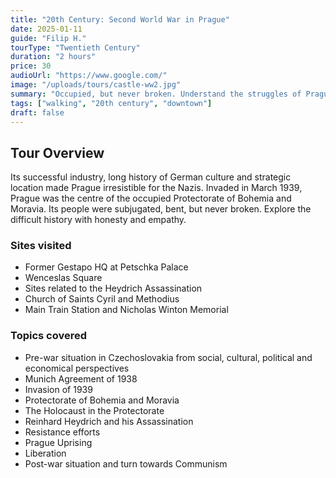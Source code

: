 ```yaml
---
title: "20th Century: Second World War in Prague"
date: 2025-01-11
guide: "Filip H."
tourType: "Twentieth Century"
duration: "2 hours"
price: 30
audioUrl: "https://www.google.com/"
image: "/uploads/tours/castle-ww2.jpg"
summary: "Occupied, but never broken. Understand the struggles of Prague and its people during the Second World War."
tags: ["walking", "20th century", "downtown"]
draft: false
---
```


## Tour Overview
Its successful industry, long history of German culture and strategic location made Prague irresistible for the Nazis. Invaded in March 1939, Prague was the centre of the occupied Protectorate of Bohemia and Moravia. Its people were subjugated, bent, but never broken. Explore the difficult history with honesty and empathy.

### Sites visited
- Former Gestapo HQ at Petschka Palace
- Wenceslas Square
- Sites related to the Heydrich Assassination
- Church of Saints Cyril and Methodius
- Main Train Station and Nicholas Winton Memorial

### Topics covered
- Pre-war situation in Czechoslovakia from social, cultural, political and economical perspectives
- Munich Agreement of 1938
- Invasion of 1939
- Protectorate of Bohemia and Moravia
- The Holocaust in the Protectorate
- Reinhard Heydrich and his Assassination
- Resistance efforts
- Prague Uprising
- Liberation
- Post-war situation and turn towards Communism